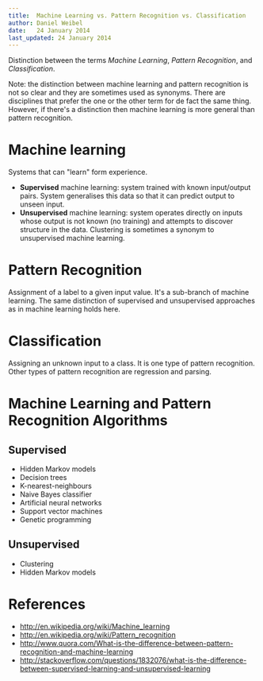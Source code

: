```yaml
---
title:  Machine Learning vs. Pattern Recognition vs. Classification
author: Daniel Weibel
date:   24 January 2014
last_updated: 24 January 2014
---
```


Distinction between the terms *Machine Learning*, *Pattern Recognition*, and *Classification*. 

Note: the distinction between machine learning and pattern recognition is not so clear and they are sometimes used as synonyms. There are disciplines that prefer the one or the other term for de fact the same thing. However, if there's a distinction then machine learning is more general than pattern recognition.

# Machine learning

Systems that can "learn" form experience.

- **Supervised** machine learning: system trained with known input/output pairs. System generalises this data so that it can predict output to unseen input.
- **Unsupervised** machine learning: system operates directly on inputs whose output is not known (no training) and attempts to discover structure in the data. Clustering is sometimes a synonym to unsupervised machine learning.

# Pattern Recognition

Assignment of a label to a given input value. It's a sub-branch of machine learning. The same distinction of supervised and unsupervised approaches as in machine learning holds here.

# Classification

Assigning an unknown input to a class. It is one type of pattern recognition. Other types of pattern recognition are regression and parsing.

# Machine Learning and Pattern Recognition Algorithms

## Supervised

- Hidden Markov models
- Decision trees
- K-nearest-neighbours
- Naive Bayes classifier
- Artificial neural networks
- Support vector machines
- Genetic programming

## Unsupervised

- Clustering
- Hidden Markov models

# References

- <http://en.wikipedia.org/wiki/Machine_learning>
- <http://en.wikipedia.org/wiki/Pattern_recognition>
- <http://www.quora.com/What-is-the-difference-between-pattern-recognition-and-machine-learning>
- <http://stackoverflow.com/questions/1832076/what-is-the-difference-between-supervised-learning-and-unsupervised-learning>



